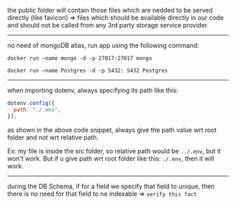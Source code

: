 the public folder will contain those files which are nedded to be served directly (like favicon) => files which should be available directly in our code and should not be called from any 3rd party storage service provider.

---

no need of mongoDB atlas, run app using the following command:

`docker run —name mongo -d -p 27017:27017 mongo`

`docker run —name Postgres -d -p 5432: 5432 Postgres`

---

when importing dotenv, always specifying its path like this:

```javascript
dotenv.config({
  path: "./.env",
});
```

as shown in the above code snippet, always give the path value wrt root folder and not wrt relative path.

Ex: my file is inside the src folder, so relative path would be `../.env`, but it won't work. But if u give path wrt root folder like this: `./.env`, then it will work.

---

during the DB Schema, if for a field we specify that field to unique, then there is no need for that field to ne indexable => `verify this fact`
